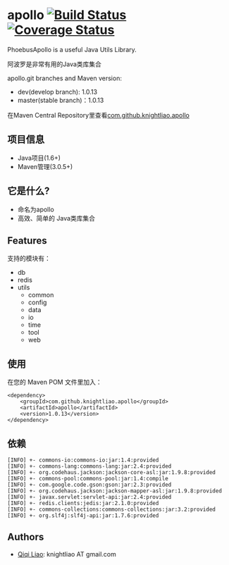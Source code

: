 apollo [![Build Status](https://travis-ci.org/knightliao/apollo.svg?branch=master)](https://travis-ci.org/knightliao/apollo) [![Coverage Status](https://coveralls.io/repos/knightliao/apollo/badge.png)](https://coveralls.io/r/knightliao/apollo)
==============

PhoebusApollo is a useful Java Utils Library.

阿波罗是非常有用的Java类库集合

apollo.git branches and Maven version:

- dev(develop branch): 1.0.13
- master(stable branch)：1.0.13

在Maven Central Repository里查看[com.github.knightliao.apollo](http://search.maven.org/#search%7Cga%7C1%7Ccom.github.knightliao.apollo )


## 项目信息 ##

- Java项目(1.6+)
- Maven管理(3.0.5+)

## 它是什么? ##

- 命名为apollo
- 高效、简单的 Java类库集合

## Features ##

支持的模块有：

- db
- redis
- utils
    - common
    - config
    - data
    - io
    - time
    - tool 
    - web

## 使用 ##

在您的 Maven POM 文件里加入：

    <dependency>
        <groupId>com.github.knightliao.apollo</groupId>
        <artifactId>apollo</artifactId>
        <version>1.0.13</version>
    </dependency>

## 依赖

    [INFO] +- commons-io:commons-io:jar:1.4:provided
    [INFO] +- commons-lang:commons-lang:jar:2.4:provided
    [INFO] +- org.codehaus.jackson:jackson-core-asl:jar:1.9.8:provided
    [INFO] +- commons-pool:commons-pool:jar:1.4:compile
    [INFO] +- com.google.code.gson:gson:jar:2.3:provided
    [INFO] +- org.codehaus.jackson:jackson-mapper-asl:jar:1.9.8:provided
    [INFO] +- javax.servlet:servlet-api:jar:2.4:provided
    [INFO] +- redis.clients:jedis:jar:2.1.0:provided
    [INFO] +- commons-collections:commons-collections:jar:3.2:provided
    [INFO] +- org.slf4j:slf4j-api:jar:1.7.6:provided

## Authors ##

- [Qiqi Liao](https://github.com/knightliao): knightliao AT gmail.com

